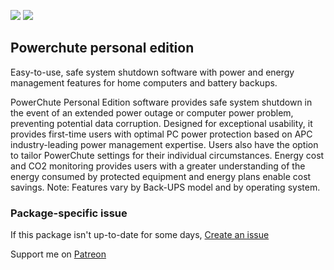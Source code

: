 [![](https://img.shields.io/chocolatey/v/powerchute-personal?color=green&label=p4merge)](https://chocolatey.org/packages/powerchute-personal) [![](https://img.shields.io/chocolatey/dt/powerchute-personal)](https://chocolatey.org/packages/powerchute-personal)

## Powerchute personal edition
Easy-to-use, safe system shutdown software with power and energy management features for home 
computers and battery backups.   

PowerChute Personal Edition software provides safe system shutdown in the event of an extended 
power outage or computer power problem, preventing potential data corruption. Designed for 
exceptional usability, it provides first-time users with optimal PC power protection based on 
APC industry-leading power management expertise. Users also have the option to tailor 
PowerChute settings for their individual circumstances. Energy cost and CO2 monitoring provides 
users with a greater understanding of the energy consumed by protected equipment and energy plans 
enable cost savings. Note: Features vary by Back-UPS model and by operating system.

### Package-specific issue
If this package isn't up-to-date for some days, [Create an issue](https://github.com/tunisiano187/Chocolatey-packages/issues/new/choose)

Support me on [Patreon](https://www.patreon.com/bePatron?u=39585820)

